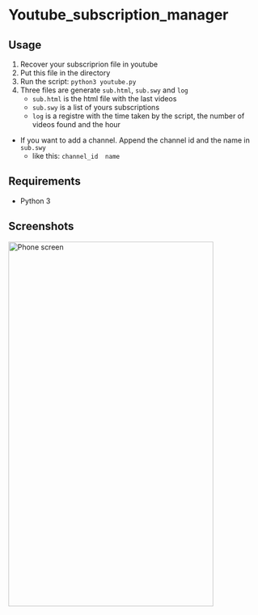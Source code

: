 # Youtube_subscription_manager

## Usage
1. Recover your subscriprion file in youtube
2. Put this file in the directory
3. Run the script:
``` python3 youtube.py ```
4. Three files are generate `sub.html`, `sub.swy` and `log`
    - `sub.html` is the html file with the last videos
    - `sub.swy` is a list of yours subscriptions
    - `log` is a registre with the time taken by the script, the number of videos found and the hour
- If you want to add a channel. Append the channel id and the name in ` sub.swy`
    - like this: ```channel_id	name ```

## Requirements
- Python 3


## Screenshots
<p><img src="./screenshot/index.pnj" alt="Phone screen" width=405px height=720px></p>
